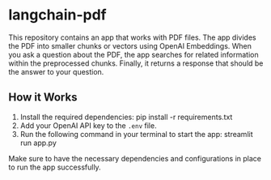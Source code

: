 # langchain-pdf

This repository contains an app that works with PDF files. The app divides the PDF into smaller chunks or vectors using OpenAI Embeddings. When you ask a question about the PDF, the app searches for related information within the preprocessed chunks. Finally, it returns a response that should be the answer to your question.

## How it Works
1. Install the required dependencies: pip install -r requirements.txt
2. Add your OpenAI API key to the `.env` file.
3. Run the following command in your terminal to start the app: streamlit run app.py

Make sure to have the necessary dependencies and configurations in place to run the app successfully.
